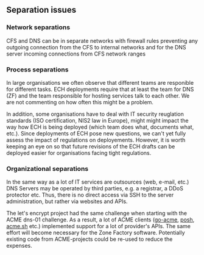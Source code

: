 ## Separation issues

### Network separations

CFS and DNS can be in separate networks with firewall rules preventing any outgoing connection from the CFS to internal networks and for the DNS server incoming connections from CFS network ranges

### Process separations

In large organisations we often observe that different teams are responible for different tasks. ECH deployments require that at least the team for DNS (ZF) and the team responsible for hosting services talk to each other. We are not commenting on how often this might be a problem.

In addition, some organisations have to deal with IT security reuglation standards (ISO certification, NIS2 law in Europe), might might impact the way how ECH is being deployed (which team does what, documents what, etc.). Since deployments of ECH pose new questions, we can't yet fully assess the impact of regulations on deployements. However, it is worth keeping an eye on so that future revisions of the ECH drafts can be deployed easier for organisations facing tight regulations.

### Organizational separations

In the same way as a lot of IT services are outsources (web, e-mail, etc.) DNS Servers may be operated by third parties, e.g. a registrar, a DDoS protector etc. Thus, there is no direct access via SSH to the server administration, but rather via websites and APIs.

The let's encrypt project had the same challenge when starting with the ACME dns-01 challenge. As a result, a lot of ACME clients ([go-acme](https://go-acme.github.io/lego/dns/index.html), [posh](https://poshac.me/docs/v4/Plugins/), [acme.sh](https://github.com/acmesh-official/acme.sh/wiki/dnsapi) etc.) implemented support for a lot of provider's APIs. The same effort will become necessary for the Zone Factory software. Potentially existing code from ACME-projects could be re-used to reduce the expenses.
